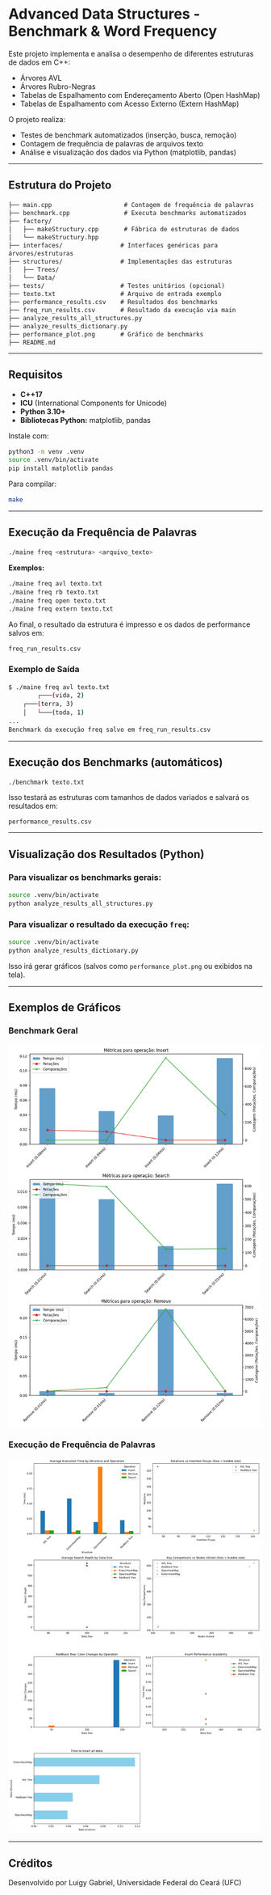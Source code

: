 # Advanced Data Structures - Benchmark & Word Frequency

Este projeto implementa e analisa o desempenho de diferentes estruturas de dados em C++:

- Árvores AVL
- Árvores Rubro-Negras
- Tabelas de Espalhamento com Endereçamento Aberto (Open HashMap)
- Tabelas de Espalhamento com Acesso Externo (Extern HashMap)

O projeto realiza:

- Testes de benchmark automatizados (inserção, busca, remoção)
- Contagem de frequência de palavras de arquivos texto
- Análise e visualização dos dados via Python (matplotlib, pandas)

---

## Estrutura do Projeto

```text
├── main.cpp                    # Contagem de frequência de palavras
├── benchmark.cpp               # Executa benchmarks automatizados
├── factory/
│   ├── makeStructury.cpp       # Fábrica de estruturas de dados
│   └── makeStructury.hpp
├── interfaces/                # Interfaces genéricas para árvores/estruturas
├── structures/                # Implementações das estruturas
│   ├── Trees/
│   └── Data/
├── tests/                     # Testes unitários (opcional)
├── texto.txt                  # Arquivo de entrada exemplo
├── performance_results.csv    # Resultados dos benchmarks
├── freq_run_results.csv       # Resultado da execução via main
├── analyze_results_all_structures.py
├── analyze_results_dictionary.py
├── performance_plot.png       # Gráfico de benchmarks
├── README.md
```

---

## Requisitos

- **C++17**
- **ICU** (International Components for Unicode)
- **Python 3.10+**
- **Bibliotecas Python:** matplotlib, pandas

Instale com:

```bash
python3 -m venv .venv
source .venv/bin/activate
pip install matplotlib pandas
```

Para compilar:

```bash
make
```

---

## Execução da Frequência de Palavras

```bash
./maine freq <estrutura> <arquivo_texto>
```

**Exemplos:**

```bash
./maine freq avl texto.txt
./maine freq rb texto.txt
./maine freq open texto.txt
./maine freq extern texto.txt
```

Ao final, o resultado da estrutura é impresso e os dados de performance salvos em:

```text
freq_run_results.csv
```

### Exemplo de Saída

```bash
$ ./maine freq avl texto.txt
        ┌───(vida, 2)
    ┌───(terra, 3)
    │   └───(toda, 1)
...
Benchmark da execução freq salvo em freq_run_results.csv
```

---

## Execução dos Benchmarks (automáticos)

```bash
./benchmark texto.txt
```

Isso testará as estruturas com tamanhos de dados variados e salvará os resultados em:

```text
performance_results.csv
```

---

## Visualização dos Resultados (Python)

### Para visualizar os benchmarks gerais:

```bash
source .venv/bin/activate
python analyze_results_all_structures.py
```

### Para visualizar o resultado da execução `freq`:

```bash
source .venv/bin/activate
python analyze_results_dictionary.py
```

Isso irá gerar gráficos (salvos como `performance_plot.png` ou exibidos na tela).

---

## Exemplos de Gráficos

### Benchmark Geral

![Gráfico Geral](performance_plot.png)

### Execução de Frequência de Palavras

![Gráfico Freq](performance_analysis.png)

---

## Créditos

Desenvolvido por Luigy Gabriel, Universidade Federal do Ceará (UFC)
